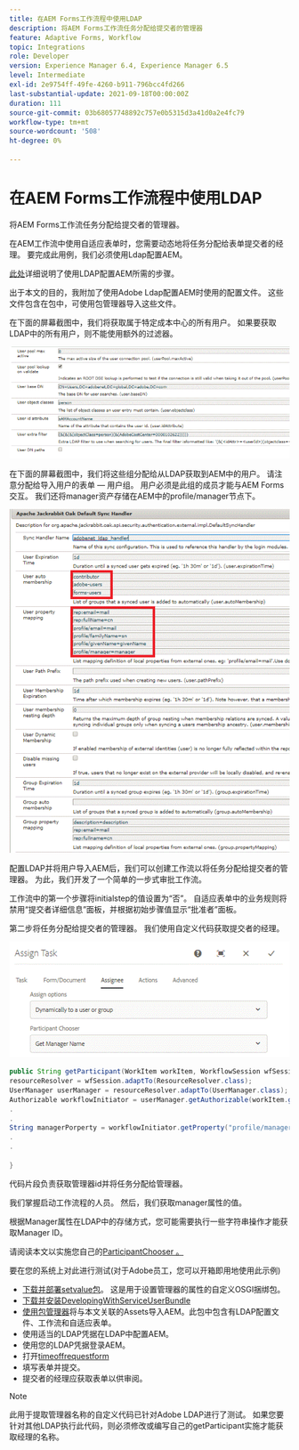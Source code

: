 ```yaml
---
title: 在AEM Forms工作流程中使用LDAP
description: 将AEM Forms工作流任务分配给提交者的管理器
feature: Adaptive Forms, Workflow
topic: Integrations
role: Developer
version: Experience Manager 6.4, Experience Manager 6.5
level: Intermediate
exl-id: 2e9754ff-49fe-4260-b911-796bcc4fd266
last-substantial-update: 2021-09-18T00:00:00Z
duration: 111
source-git-commit: 03b68057748892c757e0b5315d3a41d0a2e4fc79
workflow-type: tm+mt
source-wordcount: '508'
ht-degree: 0%

---
```


# 在AEM Forms工作流程中使用LDAP

将AEM Forms工作流任务分配给提交者的管理器。

在AEM工作流中使用自适应表单时，您需要动态地将任务分配给表单提交者的经理。 要完成此用例，我们必须使用Ldap配置AEM。

[此处](https://helpx.adobe.com/cn/experience-manager/6-5/sites/administering/using/ldap-config.html)详细说明了使用LDAP配置AEM所需的步骤。

出于本文的目的，我附加了使用Adobe Ldap配置AEM时使用的配置文件。 这些文件包含在包中，可使用包管理器导入这些文件。

在下面的屏幕截图中，我们将获取属于特定成本中心的所有用户。 如果要获取LDAP中的所有用户，则不能使用额外的过滤器。

![LDAP配置](assets/costcenterldap.gif)

在下面的屏幕截图中，我们将这些组分配给从LDAP获取到AEM中的用户。 请注意分配给导入用户的表单 — 用户组。 用户必须是此组的成员才能与AEM Forms交互。 我们还将manager资产存储在AEM中的profile/manager节点下。

![同步器](assets/synchandler.gif)

配置LDAP并将用户导入AEM后，我们可以创建工作流以将任务分配给提交者的管理器。 为此，我们开发了一个简单的一步式审批工作流。

工作流中的第一个步骤将initialstep的值设置为“否”。 自适应表单中的业务规则将禁用“提交者详细信息”面板，并根据初始步骤值显示“批准者”面板。

第二步将任务分配给提交者的管理器。 我们使用自定义代码获取提交者的经理。

![分配任务](assets/assigntask.gif)

```java
public String getParticipant(WorkItem workItem, WorkflowSession wfSession, MetaDataMap arg2) throws WorkflowException{
resourceResolver = wfSession.adaptTo(ResourceResolver.class);
UserManager userManager = resourceResolver.adaptTo(UserManager.class);
Authorizable workflowInitiator = userManager.getAuthorizable(workItem.getWorkflow().getInitiator());
.
.
String managerPorperty = workflowInitiator.getProperty("profile/manager")[0].getString();
.
.

}
```

代码片段负责获取管理器id并将任务分配给管理器。

我们掌握启动工作流程的人员。 然后，我们获取manager属性的值。

根据Manager属性在LDAP中的存储方式，您可能需要执行一些字符串操作才能获取Manager ID。

请阅读本文以实施您自己的[ParticipantChooser 。](https://helpx.adobe.com/experience-manager/using/dynamic-steps.html)

要在您的系统上对此进行测试(对于Adobe员工，您可以开箱即用地使用此示例)

* [下载并部署setvalue包](/help/forms/assets/common-osgi-bundles/SetValueApp.core-1.0-SNAPSHOT.jar)。 这是用于设置管理器的属性的自定义OSGI捆绑包。
* [下载并安装DevelopingWithServiceUserBundle](/help/forms/assets/common-osgi-bundles/DevelopingWithServiceUser.jar)
* [使用包管理器](assets/aem-forms-ldap.zip)将与本文关联的Assets导入AEM。此包中包含有LDAP配置文件、工作流和自适应表单。
* 使用适当的LDAP凭据在LDAP中配置AEM。
* 使用您的LDAP凭据登录AEM。
* 打开[timeoffrequestform](http://localhost:4502/content/dam/formsanddocuments/helpx/timeoffrequestform/jcr:content?wcmmode=disabled)
* 填写表单并提交。
* 提交者的经理应获取表单以供审阅。

>[!NOTE]
>
>此用于提取管理器名称的自定义代码已针对Adobe LDAP进行了测试。 如果您要针对其他LDAP执行此代码，则必须修改或编写自己的getParticipant实施才能获取经理的名称。
